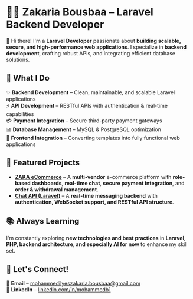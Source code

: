 # 👨‍💻 Zakaria Bousbaa – Laravel Backend Developer  

👋 Hi there! I'm a **Laravel Developer** passionate about **building scalable, secure, and high-performance web applications**. I specialize in **backend development**, crafting robust APIs, and integrating efficient database solutions.  

## 🚀 **What I Do**  
✨ **Backend Development** – Clean, maintainable, and scalable Laravel applications  
⚡ **API Development** – RESTful APIs with authentication & real-time capabilities  
💳 **Payment Integration** – Secure third-party payment gateways  
📊 **Database Management** – MySQL & PostgreSQL optimization  
🔹 **Frontend Integration** – Converting templates into fully functional web applications  

## 🌟 **Featured Projects**  
- **[ZAKA eCommerce](https://github.com/zakigit1/ZAKA-eCommerce)** – A **multi-vendor** e-commerce platform with **role-based dashboards**, **real-time chat**, **secure payment integration**, and **order & withdrawal management**.  
- **[Chat API (Laravel)](https://github.com/zakigit1/Chat-App-Laravel-API)** – A **real-time messaging backend** with **authentication, WebSocket support, and RESTful API structure**.  

## 📚 **Always Learning**  
I'm constantly exploring **new technologies and best practices** in **Laravel, PHP,  backend architecture, and especially AI for now** to enhance my skill set.  

## 🤝 **Let's Connect!**  
📩 **Email** – [mohammedilyeszakaria.bousbaa@gmail.com](mailto:mohammedilyeszakaria.bousbaa@gmail.com)  
🔗 **LinkedIn** – [linkedin.com/in/mohammedb1](https://www.linkedin.com/in/mohammedb1/)  

